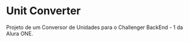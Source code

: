 # Unit Converter

Projeto de um Conversor de Unidades para o Challenger BackEnd - 1 da Alura ONE. 

